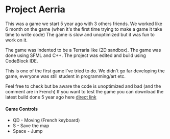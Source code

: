 # Project Aerria
This was a game we start 5 year ago with 3 others friends.
We worked like 6 month on the game (when it's the first time trying to make a game it take time to write code)
The game is slow and unoptimized but it was fun to work on it.

The game was indented to be a Terraria like (2D sandbox).
The game was done using SFML and C++.
The project was edited and build using CodeBlock IDE.

This is one of the first game I've tried to do.
We didn't go far developing the game, everyone was still student in programming/art etc.

Feel free to check but be aware the code is unoptimized and bad (and the comment are in French)
If you want to test the game you can download the latest build done 5 year ago here [direct link](http://vps.kirthos.dyjix.eu/Site/Games/Aerria.rar)

#### Game Controls
- QD - Moving (French keyboard)
- S - Save the map
- Space - Jump
